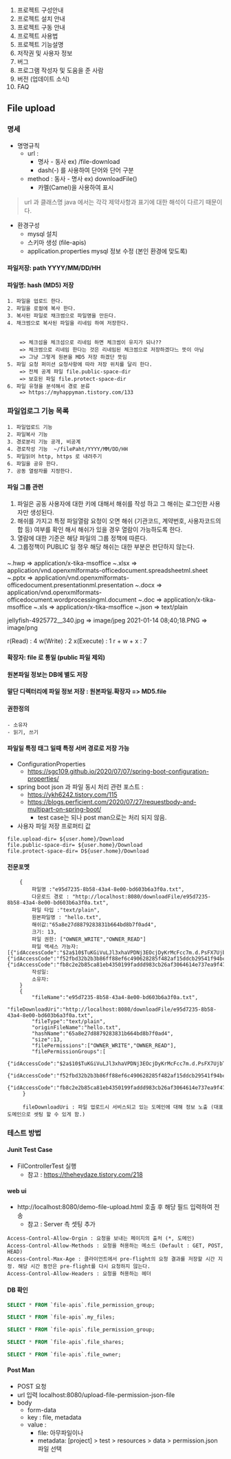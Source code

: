 1. 프로젝트 구성안내
2. 프로젝트 설치 안내
3. 프로젝트 구동 안내
4. 프로젝트 사용법
5. 프로젝트 기능설명
6. 저작권 및 사용자 정보
7. 버그
8. 프로그램 작성자 및 도움을 준 사람
9. 버전 (업데이트 소식)
10. FAQ

## File upload

### 명세
- 명명규칙 
  - url : 
    - 명사 - 동사 ex) /file-download
    - dash(-) 를 사용하여 단어와 단어 구분 
  - method : 동사 - 명사 ex) downloadFile()
    - 카멜(Camel)을 사용하여 표시
> url 과 클래스명  java 에서는 각각 제약사항과 표기에 대한 해석이 다르기 때문이다.
- 환경구성
    - mysql 설치
    - 스키마 생성 (file-apis)
    - application.properties mysql 정보 수정 (본인 환경에 맞도록)

#### 파일저장: path YYYY/MM/DD/HH

#### 파일명: hash (MD5) 저장

    1. 파일을 업로드 한다.
    2. 파일을 로컬에 복사 한다.
    3. 복사된 파일로 채크썸으로 파일명을 만든다. 
    4. 채크썸으로 복사된 파일을 리네임 하여 저장한다.


        => 체크섬을 체크섬으로 리네임 하면 체크썸이 유지가 되나?? 
        => 체크썸으로 리네임 한다는 것은 리네임된 체크썸으로 저장하겠다느 뜻이 아님
        => 그냥 그렇게 원본을 MD5 저장 하겠단 뜻임
    5. 파일 요청 퍼미션 요청사항에 따라 저장 위치를 달리 한다.
        => 전체 공계 파일 file.public-space-dir
        => 보호된 파일 file.protect-space-dir
    6. 파일 유형을 분석해서 경로 분류
        => https://myhappyman.tistory.com/133


### 파일업로그 기능 목록

    1. 파일업로드 기능
    2. 파일복사 기능 
    3. 경로분리 기능 공개, 비공계
    4. 경로작성 기능  ~/filePaht/YYYY/MM/DD/HH
    5. 파일읽어 http, https 로 내려주기 
    6. 파일을 공유 한다.
    7. 공동 열람자를 지정한다.

#### 파일 그룹 관련
   1. 파일은 공동 사용자에 대한 키에 대해서 해쉬를 작성 하고 그 해쉬는 로그인한 사용자만 생성된다.
   2. 해쉬를 가지고 특정 파일열람 요청이 오면 해쉬 (기관코드, 계약번호, 사용자코드의 합 등) 여부를 확인 해서 해쉬가 있을 경우 열람이 가능하도록 한다.
   3. 열람에 대한 기준은 해당 파일의 그룹 정책에 따른다. 
   4. 그룹정책이 PUBLIC 일 졍우 해당 해쉬는 대한 부분은 판단하지 않는다.  

####

~.hwp =>  application/x-tika-msoffice
~.xlsx => application/vnd.openxmlformats-officedocument.spreadsheetml.sheet
~.pptx => application/vnd.openxmlformats-officedocument.presentationml.presentation
~.docx => application/vnd.openxmlformats-officedocument.wordprocessingml.document
~.doc =>  application/x-tika-msoffice
~.xls => application/x-tika-msoffice
~.json => text/plain

jellyfish-4925772__340.jpg => image/jpeg 2021-01-14 08;40;18.PNG => image/png

r(Read) : 4 w(Write) : 2 x(Execute) : 1 r + w + x : 7

#### 확장자: file 로 통일 (public 파일 제외)

#### 원본파일 정보는 DB에 별도 저장

#### 말단 디렉터리에 파일 정보 저장 : 원본파일.확장자 => MD5.file

#### 권한정의

    - 소유자 
    - 읽기, 쓰기

#### 파일일 특정 태그 일때 특정 서버 경로로 저장 가능

- ConfigurationProperties
    - https://sgc109.github.io/2020/07/07/spring-boot-configuration-properties/
- spring boot json 과 파일 동시 처리 관련 포스트 :
    - https://ykh6242.tistory.com/115
    - https://blogs.perficient.com/2020/07/27/requestbody-and-multipart-on-spring-boot/
        - test case는 되나 post man으로는 처리 되지 않음.
- 사용자 파일 저장 프로퍼티 값

```
file.upload-dir= ${user.home}/Download
file.public-space-dir= ${user.home}/Download
file.protect-space-dir= D${user.home}/Download
```

#### 전문포멧

```
    {
        파일명 :"e95d7235-8b58-43a4-8e00-bd603b6a3f0a.txt",
        다운로드 경로 : "http://localhost:8080/downloadFile/e95d7235-8b58-43a4-8e00-bd603b6a3f0a.txt",
        파일 타입 :"text/plain",
        원본파일명 : "hello.txt",
        해쉬값:"65a8e27d8879283831b664bd8b7f0ad4",
        크기: 13,
        파일 권한: ["OWNER_WRITE","OWNER_READ"]
        파일 액세스 가능자: [{"idAccessCode":"$2a$10$TuKGiVuLJl3xhaVPDNj3EOcjDyKrMcFcc7m.d.PsFX7UjbTgrl1Ju"},{"idAccessCode":"f52fbd32b2b3b86ff88ef6c490628285f482af15ddcb29541f94bcf526a3f6c7"},{"idAccessCode":"fb8c2e2b85ca81eb4350199faddd983cb26af3064614e737ea9f479621cfa57a"}]
        작성일: 
        소유자:  
    }
    {
        "fileName":"e95d7235-8b58-43a4-8e00-bd603b6a3f0a.txt",
        "fileDownloadUri":"http://localhost:8080/downloadFile/e95d7235-8b58-43a4-8e00-bd603b6a3f0a.txt",
        "fileType":"text/plain",
        "originFileName":"hello.txt",
        "hashName":"65a8e27d8879283831b664bd8b7f0ad4",
        "size":13,
        "filePermissions":["OWNER_WRITE","OWNER_READ"],
        "filePermissionGroups":[
            {"idAccessCode":"$2a$10$TuKGiVuLJl3xhaVPDNj3EOcjDyKrMcFcc7m.d.PsFX7UjbTgrl1Ju"},
            {"idAccessCode":"f52fbd32b2b3b86ff88ef6c490628285f482af15ddcb29541f94bcf526a3f6c7"},
            {"idAccessCode":"fb8c2e2b85ca81eb4350199faddd983cb26af3064614e737ea9f479621cfa57a"}]
     }
     
     fileDownloadUri : 파일 업로드시 서비스되고 있는 도메인에 대해 정보 노출 (대표도메인으로 셋팅 할 수 있게 함.)
```

### 테스트 방법
#### Junit Test Case
- FilControllerTest 실행
  - 참고 : https://theheydaze.tistory.com/218

#### web ui
- http://localhost:8080/demo-file-upload.html 호출 후 해당 필드 입력하여 전송
    - 참고 : Server 측 셋팅 추가 
```
Access-Control-Allow-Orgin : 요청을 보내는 페이지의 출처 (*, 도메인)
Access-Control-Allow-Methods : 요청을 허용하는 메소드 (Default : GET, POST, HEAD)
Access-Control-Max-Age : 클라이언트에서 pre-flight의 요청 결과를 저장할 시간 지정. 해당 시간 동안은 pre-flight를 다시 요청하지 않는다.
Access-Control-Allow-Headers : 요청을 허용하는 헤더
```
#### DB 확인
```sql
SELECT * FROM `file-apis`.file_permission_group;

SELECT * FROM `file-apis`.my_files;

SELECT * FROM `file-apis`.file_permission_group;

SELECT * FROM `file-apis`.file_shares;

SELECT * FROM `file-apis`.file_owner;
```


#### Post Man

- POST 요청
- url 입력 localhost:8080/upload-file-permission-json-file
- body
    - form-data
    - key : file, metadata
    - value : 
        - file: 아무파일이나 
        - metadata: [project] > test > resources > data > permission.json 파일 선택